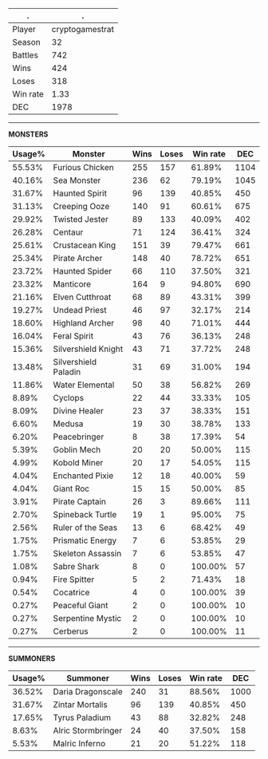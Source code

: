 .|.
|-|-
Player|cryptogamestrat
Season|32
Battles|742
Wins|424
Loses|318
Win rate|1.33
DEC|1978

---
**MONSTERS**

Usage%|Monster|Wins|Loses|Win rate|DEC|
-|-|-|-|-|-|
55.53%|Furious Chicken|255|157|61.89%|1104|
40.16%|Sea Monster|236|62|79.19%|1045|
31.67%|Haunted Spirit|96|139|40.85%|450|
31.13%|Creeping Ooze|140|91|60.61%|675|
29.92%|Twisted Jester|89|133|40.09%|402|
26.28%|Centaur|71|124|36.41%|324|
25.61%|Crustacean King|151|39|79.47%|661|
25.34%|Pirate Archer|148|40|78.72%|651|
23.72%|Haunted Spider|66|110|37.50%|321|
23.32%|Manticore|164|9|94.80%|690|
21.16%|Elven Cutthroat|68|89|43.31%|399|
19.27%|Undead Priest|46|97|32.17%|214|
18.60%|Highland Archer|98|40|71.01%|444|
16.04%|Feral Spirit|43|76|36.13%|248|
15.36%|Silvershield Knight|43|71|37.72%|248|
13.48%|Silvershield Paladin|31|69|31.00%|194|
11.86%|Water Elemental|50|38|56.82%|269|
8.89%|Cyclops|22|44|33.33%|105|
8.09%|Divine Healer|23|37|38.33%|151|
6.60%|Medusa|19|30|38.78%|133|
6.20%|Peacebringer|8|38|17.39%|54|
5.39%|Goblin Mech|20|20|50.00%|115|
4.99%|Kobold Miner|20|17|54.05%|115|
4.04%|Enchanted Pixie|12|18|40.00%|59|
4.04%|Giant Roc|15|15|50.00%|85|
3.91%|Pirate Captain|26|3|89.66%|111|
2.70%|Spineback Turtle|19|1|95.00%|75|
2.56%|Ruler of the Seas|13|6|68.42%|49|
1.75%|Prismatic Energy|7|6|53.85%|29|
1.75%|Skeleton Assassin|7|6|53.85%|47|
1.08%|Sabre Shark|8|0|100.00%|57|
0.94%|Fire Spitter|5|2|71.43%|18|
0.54%|Cocatrice|4|0|100.00%|39|
0.27%|Peaceful Giant|2|0|100.00%|10|
0.27%|Serpentine Mystic|2|0|100.00%|10|
0.27%|Cerberus|2|0|100.00%|11|

---
**SUMMONERS**

Usage%|Summoner|Wins|Loses|Win rate|DEC|
-|-|-|-|-|-|
36.52%|Daria Dragonscale|240|31|88.56%|1000|
31.67%|Zintar Mortalis|96|139|40.85%|450|
17.65%|Tyrus Paladium|43|88|32.82%|248|
8.63%|Alric Stormbringer|24|40|37.50%|158|
5.53%|Malric Inferno|21|20|51.22%|118|
